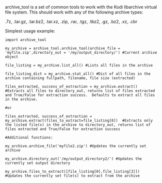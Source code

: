 archive_tool is a set of common tools to work with the Kodi libarchive virtual file system.  This should work with any of the following archive types:

.7z, .tar.gz, .tar.bz2, .tar.xz, .zip, .rar, .tgz, .tbz2, .gz, .bz2, .xz, .cbr

Simplest usage example:
```
import archive_tool

my_archive = archive_tool.archive_tool(archive_file = 'myfile.zip',directory_out = '/my/output_directory/') #Current archive object

file_listing = my_archive.list_all() #Lists all files in the archive

file_listing_dict = my_archive.stat_all() #Dict of all files in the archive containing fullpath, filename, file size (extracted)

files_extracted, success_of_extraction = my_archive.extract()  #Extracts all files to directory_out, returns list of files extracted and True/False for extraction success.  Defaults to extract all files in the archive.

#or

files_extracted, success_of_extraction = my_archive.extract(files_to_extract=file_listing[0])  #Extracts only the listed file(s) in the archive to directory_out, returns list of files extracted and True/False for extraction success

#Additional functions:

my_archive.archive_file('myfile2.zip') #Updates the currently set archive

my_archive.directory_out('/my/output_directory2/') #Updates the currently set output directory

my_archive.files_to_extract([file_listing[0],file_listing[3]]) #Updates the currently set file(s) to extract from the archive
```
